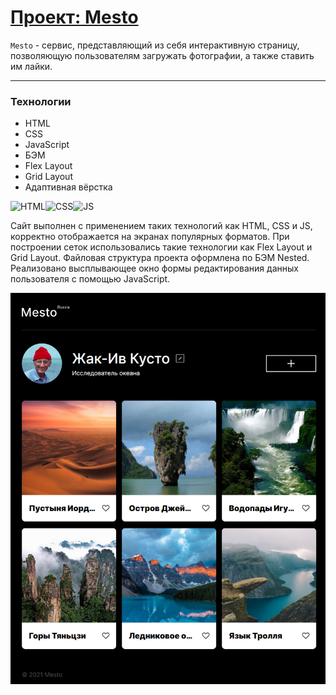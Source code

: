 # [Проект: Mesto](https://kazankovstas.github.io/mesto/)

`Mesto` - сервис, представляющий из себя интерактивную страницу, позволяющую пользователям загружать фотографии, а также ставить им лайки.

---

### Технологии

- HTML
- CSS
- JavaScript
- БЭМ
- Flex Layout
- Grid Layout
- Адаптивная вёрстка

![HTML](https://img.shields.io/badge/HTML-black?style=for-the-badge&logo=html5)![CSS](https://img.shields.io/badge/CSS-black?style=for-the-badge&logo=css3&logoColor=blue)![JS](https://img.shields.io/badge/JavaScript-black?style=for-the-badge&logo=javascript)

Сайт выполнен с применением таких технологий как HTML, CSS и JS, корректно отображается на экранах популярных форматов. При построении сеток использовались такие технологии как Flex Layout и Grid Layout. Файловая структура проекта оформлена по БЭМ Nested. Реализовано высплывающее окно формы редактирования данных пользователя с помощью JavaScript.

<img src="images/mesto-readme.png">

